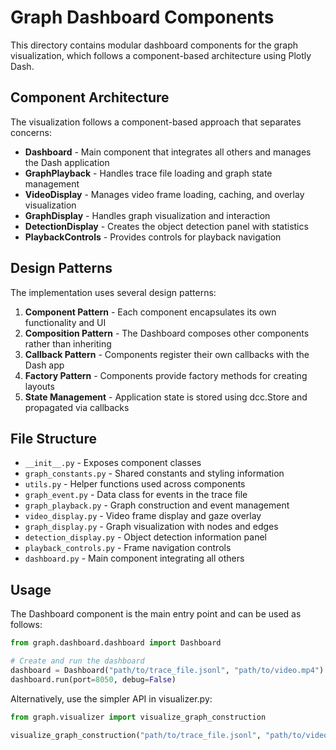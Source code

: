 # Graph Dashboard Components

This directory contains modular dashboard components for the graph visualization, which follows a component-based architecture using Plotly Dash.

## Component Architecture

The visualization follows a component-based approach that separates concerns:

- **Dashboard** - Main component that integrates all others and manages the Dash application
- **GraphPlayback** - Handles trace file loading and graph state management
- **VideoDisplay** - Manages video frame loading, caching, and overlay visualization
- **GraphDisplay** - Handles graph visualization and interaction
- **DetectionDisplay** - Creates the object detection panel with statistics
- **PlaybackControls** - Provides controls for playback navigation

## Design Patterns

The implementation uses several design patterns:

1. **Component Pattern** - Each component encapsulates its own functionality and UI
2. **Composition Pattern** - The Dashboard composes other components rather than inheriting
3. **Callback Pattern** - Components register their own callbacks with the Dash app
4. **Factory Pattern** - Components provide factory methods for creating layouts
5. **State Management** - Application state is stored using dcc.Store and propagated via callbacks

## File Structure

- `__init__.py` - Exposes component classes
- `graph_constants.py` - Shared constants and styling information
- `utils.py` - Helper functions used across components
- `graph_event.py` - Data class for events in the trace file
- `graph_playback.py` - Graph construction and event management
- `video_display.py` - Video frame display and gaze overlay
- `graph_display.py` - Graph visualization with nodes and edges
- `detection_display.py` - Object detection information panel
- `playback_controls.py` - Frame navigation controls
- `dashboard.py` - Main component integrating all others

## Usage

The Dashboard component is the main entry point and can be used as follows:

```python
from graph.dashboard.dashboard import Dashboard

# Create and run the dashboard
dashboard = Dashboard("path/to/trace_file.jsonl", "path/to/video.mp4")
dashboard.run(port=8050, debug=False)
```

Alternatively, use the simpler API in visualizer.py:

```python
from graph.visualizer import visualize_graph_construction

visualize_graph_construction("path/to/trace_file.jsonl", "path/to/video.mp4")
``` 